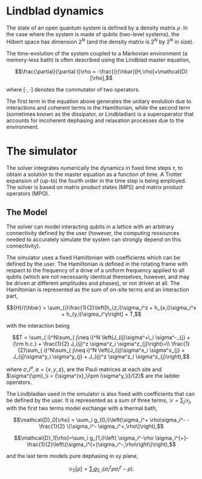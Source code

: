 # Lindblad dynamics

The state of an open quantum system is defined by a density matrix $\rho$.
In the case where the system is made of qubits (two-level systems), the Hilbert space has dimension $2^N$ (and the density matrix is $2^N$ by $2^N$ in size).

The time-evolution of the system coupled to a Markovian environment (a memory-less bath) is often described using the Lindblad master equation,
  ```math
\frac{\partial}{\partial t}\rho = -\frac{i}{\hbar}[H,\rho]+\mathcal{D}[\rho],
```
where $[\cdot,\cdot]$ denotes the commutator of two operators.

The first term in the equation above generates the unitary evolution due to interactions and coherent terms in the Hamiltonian, while the second term (sometimes known as the dissipator, or Lindbladian) is a superoperator that accounts for incoherent dephasing and relaxation processes due to the environment.

# The simulator

The solver integrates numerically the dynamics in fixed time steps $\tau$, to obtain a solution to the master equation as a function of time. A Trotter expansion of (up-to) the fourth order in the time step is being employed.
The solver is based on matrix product states (MPS) and matrix product operators (MPO).

## The Model

The solver can model interacting qubits in a lattice with an arbitrary connectivity defined by the user (however, the computing ressources needed to accurately simulate the system can strongly depend on this connectivity).

The simulator uses a fixed Hamiltonian with coefficients which can be defined by the user. The Hamiltonian is defined in the rotating frame with
respect to the frequency of a drive of a uniform frequency applied to all qubits (which are not necessarily identical themselves, however, and may be driven at different amplitudes and phases), or not driven at all.
The Hamiltonian is represented as the sum of on-site terms and an interaction part,
```math
{H}/{\hbar} = \sum_{i}\frac{1}{2}\left[h_{z,i}\sigma_i^z  + h_{x,i}\sigma_i^x + h_{y,i}\sigma_i^y\right] + T,
```
with the interaction being
```math
T = \sum_{ i}^N\sum_{ j\neq i}^N \left(J_{ij}\sigma^+\_i \sigma^-_{j} + {\rm h.c.} + \frac{1}{2} J_{ij}^z \sigma^z_i \sigma^z_{j}\right)=\\ \frac{1}{2}\sum_{ i}^N\sum_{ j\neq i}^N \left(J_{ij}\sigma^x_i \sigma^x_{j} + J_{ij}\sigma^y_i \sigma^y_{j} + J_{ij}^z \sigma^z_i \sigma^z_{j}\right),
```
where $\sigma\_i^a, a=\{x,y,z\},$ are the Pauli matrices at each site and $\sigma^{\pm}_\i = {\sigma^{x}_\i\pm i\sigma^y_\i}/{2}$ are the ladder operators.

The Lindbladian used in the simulator is also fixed with coefficients that can be defined by the user. It is represented as a sum of three terms, $\mathcal{D} = \sum_j \mathcal{D}_j,$ with the first two terms model exchange with a thermal bath,
```math
\mathcal{D}_0[\rho] = \sum_i g_{0,i}\left(\sigma_i^+ \rho\sigma_i^- - \frac{1}{2} \{\sigma_i^- \sigma_i^+,\rho\}\right),
```
```math
\mathcal{D}_1[\rho]=\sum_i g_{1,i}\left( \sigma_i^-\rho \sigma_i^{+}-\frac{1}{2}\left\{\sigma_i^{+}\sigma_i^-,\rho\right\}\right),
```
and the last term models pure dephasing in xy plane,
```math
\mathcal{D}_2[\rho] = \sum_i g_{2,i} \left(\sigma_i^z \rho\sigma_i^z - \rho\right).
```